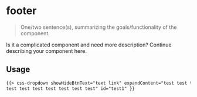 # footer

> One/two sentence(s), summarizing the goals/functionality of the component.

Is it a complicated component and need more description? Continue describing your component here.

## Usage

```html
{{> css-dropdown showHideBtnText="text link" expandContent="test test test test test test test test
test test test test test test test" id="test1" }}
```
